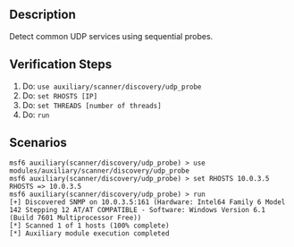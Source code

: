## Description

Detect common UDP services using sequential probes.

## Verification Steps

1. Do: ```use auxiliary/scanner/discovery/udp_probe```
2. Do: ```set RHOSTS [IP]```
5. Do: ```set THREADS [number of threads]```
6. Do: ```run```

## Scenarios

```
msf6 auxiliary(scanner/discovery/udp_probe) > use modules/auxiliary/scanner/discovery/udp_probe
msf6 auxiliary(scanner/discovery/udp_probe) > set RHOSTS 10.0.3.5
RHOSTS => 10.0.3.5
msf6 auxiliary(scanner/discovery/udp_probe) > run
[+] Discovered SNMP on 10.0.3.5:161 (Hardware: Intel64 Family 6 Model 142 Stepping 12 AT/AT COMPATIBLE - Software: Windows Version 6.1 (Build 7601 Multiprocessor Free))
[*] Scanned 1 of 1 hosts (100% complete)
[*] Auxiliary module execution completed
```
